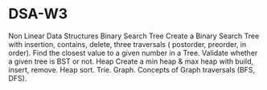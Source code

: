 # DSA-W3

Non Linear Data Structures
Binary Search Tree
Create a Binary Search Tree with insertion, contains, delete, three traversals ( postorder, preorder, in order).
Find the closest value to a given number in a Tree.
Validate whether a given tree is BST or not.
Heap
Create a min heap & max heap with build, insert, remove.
Heap sort.
Trie. 
Graph. 
Concepts of Graph traversals (BFS, DFS).
